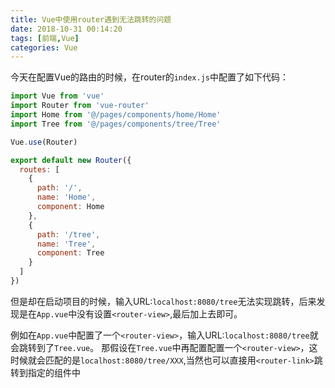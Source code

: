 ```yaml
---
title: Vue中使用router遇到无法跳转的问题
date: 2018-10-31 00:14:20
tags: [前端,Vue]
categories: Vue
---
```


今天在配置Vue的路由的时候，在router的`index.js`中配置了如下代码：
```js
import Vue from 'vue'
import Router from 'vue-router'
import Home from '@/pages/components/home/Home'
import Tree from '@/pages/components/tree/Tree'

Vue.use(Router)

export default new Router({
  routes: [
    {
      path: '/',
      name: 'Home',
      component: Home
    },
    {
      path: '/tree',
      name: 'Tree',
      component: Tree
    }
  ]
})
```
但是却在启动项目的时候，输入URL:`localhost:8080/tree`无法实现跳转，后来发现是在`App.vue`中没有设置`<router-view>`,最后加上去即可。

例如在`App.vue`中配置了一个`<router-view>`，输入URL:`localhost:8080/tree`就会跳转到了`Tree.vue`。
那假设在`Tree.vue`中再配置配置一个`<router-view>`，这时候就会匹配的是`localhost:8080/tree/XXX`,当然也可以直接用`<router-link>`跳转到指定的组件中